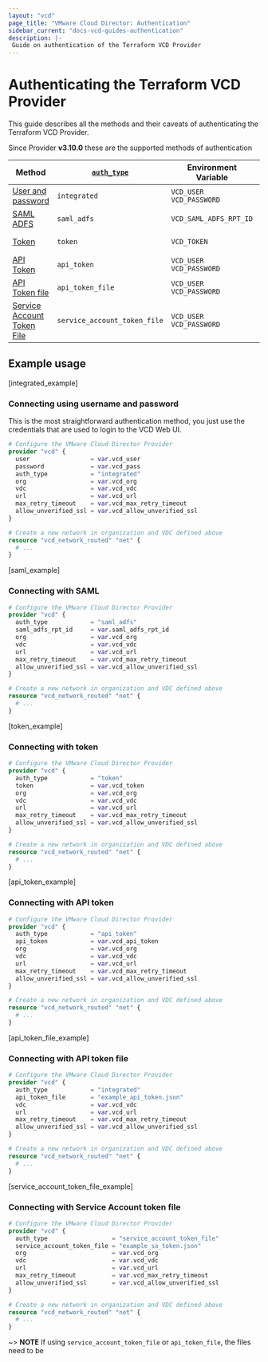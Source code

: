 ```yaml
---
layout: "vcd"
page_title: "VMware Cloud Director: Authentication"
sidebar_current: "docs-vcd-guides-authentication"
description: |-
 Guide on authentication of the Terraform VCD Provider
---
```


# Authenticating the Terraform VCD Provider

This guide describes all the methods and their caveats of authenticating the 
Terraform VCD Provider.

Since Provider **v3.10.0** these are the supported methods of authentication 

|Method|[`auth_type`][auth_type]|Environment Variable|Example|
|------|------------------------|--------------------|-------|
|[User and password][userpassword]|`integrated`|`VCD_USER` `VCD_PASSWORD`|[Example][#connecting-as]|
|[SAML ADFS][saml]|`saml_adfs`|`VCD_SAML_ADFS_RPT_ID`|[Example][saml_example]|
|[Token][token]|`token`|`VCD_TOKEN`|[Example][token_example]|
|[API Token][api_token]|`api_token`|`VCD_USER` `VCD_PASSWORD`|[Example][api_token_example]|
|[API Token file][api_token_file]|`api_token_file`|`VCD_USER` `VCD_PASSWORD`|[Example][api_token_file_example]|
|[Service Account Token File][sa_token_file]|`service_account_token_file`|`VCD_USER` `VCD_PASSWORD`|[Example][sa_token_file_example]|

## Example usage

[integrated_example]
### Connecting using username and password

This is the most straightforward authentication method, 
you just use the credentials that are used to login to the VCD Web UI.

```terraform
# Configure the VMware Cloud Director Provider
provider "vcd" {
  user                 = var.vcd_user
  password             = var.vcd_pass
  auth_type            = "integrated"
  org                  = var.vcd_org
  vdc                  = var.vcd_vdc
  url                  = var.vcd_url
  max_retry_timeout    = var.vcd_max_retry_timeout
  allow_unverified_ssl = var.vcd_allow_unverified_ssl
}

# Create a new network in organization and VDC defined above
resource "vcd_network_routed" "net" {
  # ...
}
 ```

[saml_example]
### Connecting with SAML

```terraform
# Configure the VMware Cloud Director Provider
provider "vcd" {
  auth_type            = "saml_adfs"
  saml_adfs_rpt_id     = var.saml_adfs_rpt_id
  org                  = var.vcd_org
  vdc                  = var.vcd_vdc
  url                  = var.vcd_url
  max_retry_timeout    = var.vcd_max_retry_timeout
  allow_unverified_ssl = var.vcd_allow_unverified_ssl
}

# Create a new network in organization and VDC defined above
resource "vcd_network_routed" "net" {
  # ...
}
 ```

[token_example]
### Connecting with token

```terraform
# Configure the VMware Cloud Director Provider
provider "vcd" {
  auth_type            = "token"
  token                = var.vcd_token
  org                  = var.vcd_org
  vdc                  = var.vcd_vdc
  url                  = var.vcd_url
  max_retry_timeout    = var.vcd_max_retry_timeout
  allow_unverified_ssl = var.vcd_allow_unverified_ssl
}

# Create a new network in organization and VDC defined above
resource "vcd_network_routed" "net" {
  # ...
}
 ```

[api_token_example]
### Connecting with API token

```terraform
# Configure the VMware Cloud Director Provider
provider "vcd" {
  auth_type            = "api_token"
  api_token            = var.vcd_api_token
  org                  = var.vcd_org
  vdc                  = var.vcd_vdc
  url                  = var.vcd_url
  max_retry_timeout    = var.vcd_max_retry_timeout
  allow_unverified_ssl = var.vcd_allow_unverified_ssl
}

# Create a new network in organization and VDC defined above
resource "vcd_network_routed" "net" {
  # ...
}
 ```

[api_token_file_example]
### Connecting with API token file

```terraform
# Configure the VMware Cloud Director Provider
provider "vcd" {
  auth_type            = "integrated"
  api_token_file       = "example_api_token.json"
  vdc                  = var.vcd_vdc
  url                  = var.vcd_url
  max_retry_timeout    = var.vcd_max_retry_timeout
  allow_unverified_ssl = var.vcd_allow_unverified_ssl
}

# Create a new network in organization and VDC defined above
resource "vcd_network_routed" "net" {
  # ...
}
 ```

[service_account_token_file_example]
### Connecting with Service Account token file

```terraform
# Configure the VMware Cloud Director Provider
provider "vcd" {
  auth_type                  = "service_account_token_file"
  service_account_token_file = "example_sa_token.json"
  org                        = var.vcd_org
  vdc                        = var.vcd_vdc
  url                        = var.vcd_url
  max_retry_timeout          = var.vcd_max_retry_timeout
  allow_unverified_ssl       = var.vcd_allow_unverified_ssl
}

# Create a new network in organization and VDC defined above
resource "vcd_network_routed" "net" {
  # ...
}
 ```

~> **NOTE** If using `service_account_token_file` or `api_token_file`, the files need to be  

[auth_type]: /providers/vmware/vcd/latest/docs#auth_type
[userpassword]: /providers/vmware/vcd/latest/docs#user
[saml]: /providers/vmware/vcd/latest/docs#saml_adfs_rpt_id
[token]: /providers/vmware/vcd/latest/docs#token
[api_token]: /providers/vmware/vcd/latest/docs#api_token
[api_token_file]: /providers/vmware/vcd/latest/docs#api_token_file
[sa_token_file]: /providers/vmware/vcd/latest/docs#service_account_token_file

